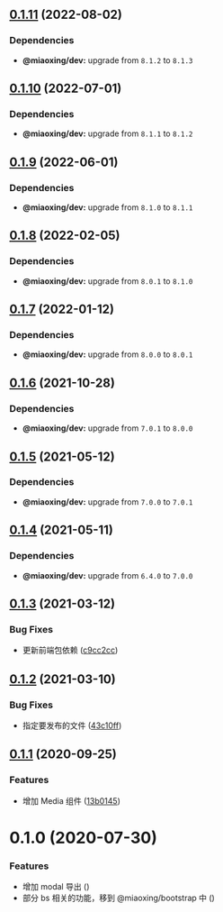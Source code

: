 ## [0.1.11](https://github.com/miaoxing/mxjs-bootstrap/compare/v0.1.10...v0.1.11) (2022-08-02)





### Dependencies

* **@miaoxing/dev:** upgrade from `8.1.2` to `8.1.3`

## [0.1.10](https://github.com/miaoxing/mxjs-bootstrap/compare/v0.1.9...v0.1.10) (2022-07-01)





### Dependencies

* **@miaoxing/dev:** upgrade from `8.1.1` to `8.1.2`

## [0.1.9](https://github.com/miaoxing/mxjs-bootstrap/compare/v0.1.8...v0.1.9) (2022-06-01)





### Dependencies

* **@miaoxing/dev:** upgrade from `8.1.0` to `8.1.1`

## [0.1.8](https://github.com/miaoxing/mxjs-bootstrap/compare/v0.1.7...v0.1.8) (2022-02-05)





### Dependencies

* **@miaoxing/dev:** upgrade from `8.0.1` to `8.1.0`

## [0.1.7](https://github.com/miaoxing/mxjs-bootstrap/compare/v0.1.6...v0.1.7) (2022-01-12)





### Dependencies

* **@miaoxing/dev:** upgrade from `8.0.0` to `8.0.1`

## [0.1.6](https://github.com/miaoxing/mxjs-bootstrap/compare/v0.1.5...v0.1.6) (2021-10-28)





### Dependencies

* **@miaoxing/dev:** upgrade from `7.0.1` to `8.0.0`

## [0.1.5](https://github.com/miaoxing/mxjs-bootstrap/compare/v0.1.4...v0.1.5) (2021-05-12)





### Dependencies

* **@miaoxing/dev:** upgrade from `7.0.0` to `7.0.1`

## [0.1.4](https://github.com/miaoxing/mxjs-bootstrap/compare/v0.1.3...v0.1.4) (2021-05-11)





### Dependencies

* **@miaoxing/dev:** upgrade from `6.4.0` to `7.0.0`

## [0.1.3](https://github.com/miaoxing/mxjs-bootstrap/compare/v0.1.2...v0.1.3) (2021-03-12)


### Bug Fixes

* 更新前端包依赖 ([c9cc2cc](https://github.com/miaoxing/mxjs-bootstrap/commit/c9cc2cc6d67995850a4686bdfab1e47a17d4e048))

## [0.1.2](https://github.com/miaoxing/mxjs-bootstrap/compare/v0.1.1...v0.1.2) (2021-03-10)


### Bug Fixes

* 指定要发布的文件 ([43c10ff](https://github.com/miaoxing/mxjs-bootstrap/commit/43c10ffcddaba9621acdda3128da9ff784850e18))

## [0.1.1](https://github.com/miaoxing/mxjs-bootstrap/compare/v0.1.0...v0.1.1) (2020-09-25)


### Features

* 增加 Media 组件 ([13b0145](https://github.com/miaoxing/mxjs-bootstrap/commit/13b01451c20d68bade467db43a45e7a4ad7acd93))

# 0.1.0 (2020-07-30)


### Features

* 增加 modal 导出 ([](https://github.com/miaoxing/mxjs-bootstrap/commit/))
* 部分 bs 相关的功能，移到 @miaoxing/bootstrap 中 ([](https://github.com/miaoxing/mxjs-bootstrap/commit/))
